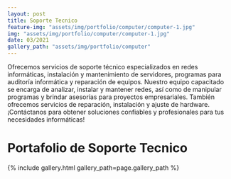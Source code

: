 ```yaml
---
layout: post
title: Soporte Tecnico
feature-img: "assets/img/portfolio/computer/computer-1.jpg"
img: "assets/img/portfolio/computer/computer-1.jpg"
date: 03/2021
gallery_path: "assets/img/portfolio/computer"
---
```


Ofrecemos servicios de soporte técnico especializados en redes informáticas, instalación y mantenimiento de servidores, programas para auditoría informática y reparación de equipos. Nuestro equipo capacitado se encarga de analizar, instalar y mantener redes, así como de manipular programas y brindar asesorías para proyectos empresariales. También ofrecemos servicios de reparación, instalación y ajuste de hardware. ¡Contáctanos para obtener soluciones confiables y profesionales para tus necesidades informáticas! 

# Portafolio de Soporte Tecnico

{% include gallery.html gallery_path=page.gallery_path %}
